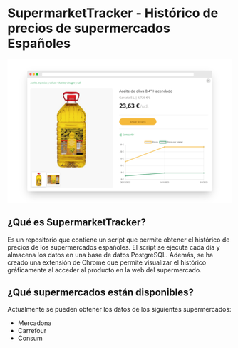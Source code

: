# SupermarketTracker - Histórico de precios de supermercados Españoles

![Captura de pantalla](assets/screenshot.png)

## ¿Qué es SupermarketTracker?

Es un repositorio que contiene un script que permite obtener el histórico de precios de los supermercados españoles. El script se ejecuta cada día y almacena los datos en una base de datos PostgreSQL.
Además, se ha creado una extensión de Chrome que permite visualizar el histórico gráficamente al acceder al producto en la web del supermercado.

## ¿Qué supermercados están disponibles?

Actualmente se pueden obtener los datos de los siguientes supermercados:

- Mercadona
- Carrefour
- Consum
